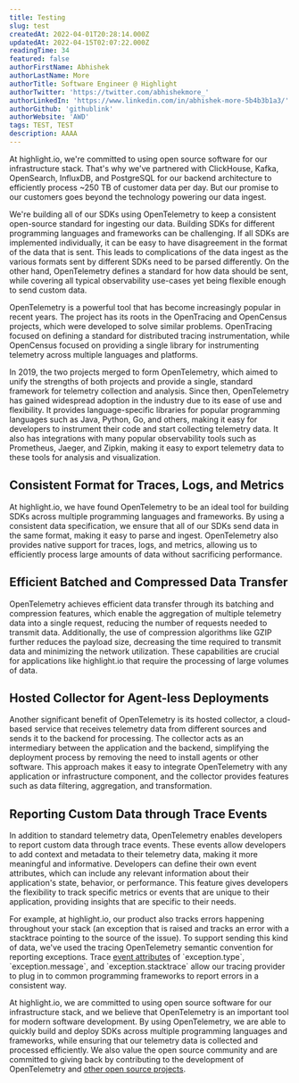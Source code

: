 ```yaml
---
title: Testing
slug: test
createdAt: 2022-04-01T20:28:14.000Z
updatedAt: 2022-04-15T02:07:22.000Z
readingTime: 34
featured: false
authorFirstName: Abhishek
authorLastName: More
authorTitle: Software Engineer @ Highlight
authorTwitter: 'https://twitter.com/abhishekmore_'
authorLinkedIn: 'https://www.linkedin.com/in/abhishek-more-5b4b3b1a3/'
authorGithub: 'githublink'
authorWebsite: 'AWD'
tags: TEST, TEST
description: AAAA
---
```

  
At highlight.io, we're committed to using open source software for our infrastructure stack. That's why we've partnered with ClickHouse, Kafka, OpenSearch, InfluxDB, and PostgreSQL for our backend architecture to efficiently process ~250 TB of customer data per day. But our promise to our customers goes beyond the technology powering our data ingest.

We're building all of our SDKs using OpenTelemetry to keep a consistent open-source standard for ingesting our data. Building SDKs for different programming languages and frameworks can be challenging. If all SDKs are implemented individually, it can be easy to have disagreement in the format of the data that is sent. This leads to complications of the data ingest as the various formats sent by different SDKs need to be parsed differently. On the other hand, OpenTelemetry defines a standard for how data should be sent, while covering all typical observability use-cases yet being flexible enough to send custom data.

OpenTelemetry is a powerful tool that has become increasingly popular in recent years. The project has its roots in the OpenTracing and OpenCensus projects, which were developed to solve similar problems. OpenTracing focused on defining a standard for distributed tracing instrumentation, while OpenCensus focused on providing a single library for instrumenting telemetry across multiple languages and platforms.

In 2019, the two projects merged to form OpenTelemetry, which aimed to unify the strengths of both projects and provide a single, standard framework for telemetry collection and analysis. Since then, OpenTelemetry has gained widespread adoption in the industry due to its ease of use and flexibility. It provides language-specific libraries for popular programming languages such as Java, Python, Go, and others, making it easy for developers to instrument their code and start collecting telemetry data. It also has integrations with many popular observability tools such as Prometheus, Jaeger, and Zipkin, making it easy to export telemetry data to these tools for analysis and visualization.

## Consistent Format for Traces, Logs, and Metrics

At highlight.io, we have found OpenTelemetry to be an ideal tool for building SDKs across multiple programming languages and frameworks. By using a consistent data specification, we ensure that all of our SDKs send data in the same format, making it easy to parse and ingest. OpenTelemetry also provides native support for traces, logs, and metrics, allowing us to efficiently process large amounts of data without sacrificing performance.

## Efficient Batched and Compressed Data Transfer

OpenTelemetry achieves efficient data transfer through its batching and compression features, which enable the aggregation of multiple telemetry data into a single request, reducing the number of requests needed to transmit data. Additionally, the use of compression algorithms like GZIP further reduces the payload size, decreasing the time required to transmit data and minimizing the network utilization. These capabilities are crucial for applications like highlight.io that require the processing of large volumes of data.

## Hosted Collector for Agent-less Deployments

Another significant benefit of OpenTelemetry is its hosted collector, a cloud-based service that receives telemetry data from different sources and sends it to the backend for processing. The collector acts as an intermediary between the application and the backend, simplifying the deployment process by removing the need to install agents or other software. This approach makes it easy to integrate OpenTelemetry with any application or infrastructure component, and the collector provides features such as data filtering, aggregation, and transformation.

## Reporting Custom Data through Trace Events

In addition to standard telemetry data, OpenTelemetry enables developers to report custom data through trace events. These events allow developers to add context and metadata to their telemetry data, making it more meaningful and informative. Developers can define their own event attributes, which can include any relevant information about their application's state, behavior, or performance. This feature gives developers the flexibility to track specific metrics or events that are unique to their application, providing insights that are specific to their needs.

For example, at highlight.io, our product also tracks errors happening throughout your stack (an exception that is raised and tracks an error with a stacktrace pointing to the source of the issue).
To support sending this kind of data, we've used the tracing OpenTelemetry semantic convention for reporting exceptions.
Trace [event attributes](https://github.com/open-telemetry/opentelemetry-specification/blob/9fa7c656b26647b27e485a6af7e38dc716eba98a/specification/trace/semantic_conventions/exceptions.md#stacktrace-representation "https://github.com/open-telemetry/opentelemetry-specification/blob/9fa7c656b26647b27e485a6af7e38dc716eba98a/specification/trace/semantic_conventions/exceptions.md#stacktrace-representation") of \`exception.type\`, \`exception.message\`, and \`exception.stacktrace\` allow our tracing provider to plug in to common programming frameworks to report errors in a consistent way.

At highlight.io, we are committed to using open source software for our infrastructure stack, and we believe that OpenTelemetry is an important tool for modern software development. By using OpenTelemetry, we are able to quickly build and deploy SDKs across multiple programming languages and frameworks, while ensuring that our telemetry data is collected and processed efficiently. We also value the open source community and are committed to giving back by contributing to the development of OpenTelemetry and [other open source projects](https://github.com/RichiCoder1/opentelemetry-sdk-workers "https://github.com/RichiCoder1/opentelemetry-sdk-workers").